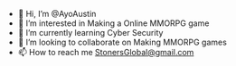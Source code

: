 - 👋 Hi, I’m @AyoAustin
- 👀 I’m interested in Making a Online MMORPG game
- 🌱 I’m currently learning Cyber Security
- 💞️ I’m looking to collaborate on Making MMORPG games
- 📫 How to reach me StonersGlobal@gmail.com

<!---
AyoAustin/AyoAustin is a ✨ special ✨ repository because its `README.md` (this file) appears on your GitHub profile.
You can click the Preview link to take a look at your changes.
--->
